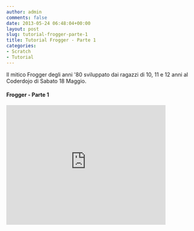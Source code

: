```yaml
---
author: admin
comments: false
date: 2013-05-24 06:48:04+00:00
layout: post
slug: tutorial-frogger-parte-1
title: Tutorial Frogger - Parte 1
categories:
- Scratch
- Tutorial
---
```


Il mitico Frogger degli anni '80 sviluppato dai ragazzi di 10, 11 e 12 anni al Coderdojo di Sabato 18 Maggio.


#### Frogger - Parte 1
<iframe width="420" height="315" src="https://www.youtube.com/embed/JJjkH-LaZNs" frameborder="0" allowfullscreen></iframe>
